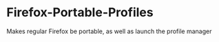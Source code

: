 # Firefox-Portable-Profiles
Makes regular Firefox be portable, as well as launch the profile manager
